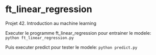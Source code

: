 # ft_linear_regression

Projet 42. Introduction au machine learning

Executer le programme ft_linear_regression pour entrainer le modele:
`python ft_linear_regression.py`

Puis executer predict pour tester le modele:
`python predict.py`